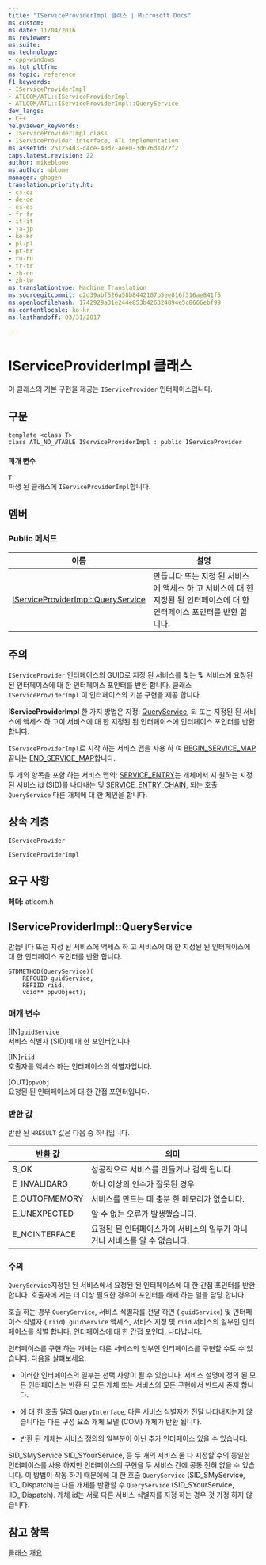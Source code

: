 ```yaml
---
title: "IServiceProviderImpl 클래스 | Microsoft Docs"
ms.custom: 
ms.date: 11/04/2016
ms.reviewer: 
ms.suite: 
ms.technology:
- cpp-windows
ms.tgt_pltfrm: 
ms.topic: reference
f1_keywords:
- IServiceProviderImpl
- ATLCOM/ATL::IServiceProviderImpl
- ATLCOM/ATL::IServiceProviderImpl::QueryService
dev_langs:
- C++
helpviewer_keywords:
- IServiceProviderImpl class
- IServiceProvider interface, ATL implementation
ms.assetid: 251254d3-c4ce-40d7-aee0-3d676d1d72f2
caps.latest.revision: 22
author: mikeblome
ms.author: mblome
manager: ghogen
translation.priority.ht:
- cs-cz
- de-de
- es-es
- fr-fr
- it-it
- ja-jp
- ko-kr
- pl-pl
- pt-br
- ru-ru
- tr-tr
- zh-cn
- zh-tw
ms.translationtype: Machine Translation
ms.sourcegitcommit: d2d39abf526a58b8442107b5ee816f316ae841f5
ms.openlocfilehash: 1742929a31e244e853b426324894e5c8666ebf99
ms.contentlocale: ko-kr
ms.lasthandoff: 03/31/2017

---
```

# <a name="iserviceproviderimpl-class"></a>IServiceProviderImpl 클래스
이 클래스의 기본 구현을 제공는 `IServiceProvider` 인터페이스입니다.  
  
## <a name="syntax"></a>구문  
  
```
template <class T>  
class ATL_NO_VTABLE IServiceProviderImpl : public IServiceProvider
```  
  
#### <a name="parameters"></a>매개 변수  
 `T`  
 파생 된 클래스에 `IServiceProviderImpl`합니다.  
  
## <a name="members"></a>멤버  
  
### <a name="public-methods"></a>Public 메서드  
  
|이름|설명|  
|----------|-----------------|  
|[IServiceProviderImpl::QueryService](#queryservice)|만듭니다 또는 지정 된 서비스에 액세스 하 고 서비스에 대 한 지정된 된 인터페이스에 대 한 인터페이스 포인터를 반환 합니다.|  
  
## <a name="remarks"></a>주의  
 `IServiceProvider` 인터페이스의 GUID로 지정 된 서비스를 찾는 및 서비스에 요청된 된 인터페이스에 대 한 인터페이스 포인터를 반환 합니다. 클래스 `IServiceProviderImpl` 이 인터페이스의 기본 구현을 제공 합니다.  
  
 **IServiceProviderImpl** 한 가지 방법은 지정: [QueryService](#queryservice), 되 또는 지정된 된 서비스에 액세스 하 고이 서비스에 대 한 지정된 된 인터페이스에 인터페이스 포인터를 반환 합니다.  
  
 `IServiceProviderImpl`로 시작 하는 서비스 맵을 사용 하 여 [BEGIN_SERVICE_MAP](service-map-macros.md#begin_service_map) 끝나는 [END_SERVICE_MAP](service-map-macros.md#end_service_map)합니다.  
  
 두 개의 항목을 포함 하는 서비스 맵의: [SERVICE_ENTRY](service-map-macros.md#service_entry)는 개체에서 지 원하는 지정 된 서비스 id (SID)를 나타내는 및 [SERVICE_ENTRY_CHAIN](service-map-macros.md#service_entry_chain), 되는 호출 `QueryService` 다른 개체에 대 한 체인을 합니다.  
  
## <a name="inheritance-hierarchy"></a>상속 계층  
 `IServiceProvider`  
  
 `IServiceProviderImpl`  
  
## <a name="requirements"></a>요구 사항  
 **헤더:** atlcom.h  
  
##  <a name="queryservice"></a>IServiceProviderImpl::QueryService  
 만듭니다 또는 지정 된 서비스에 액세스 하 고 서비스에 대 한 지정된 된 인터페이스에 대 한 인터페이스 포인터를 반환 합니다.  
  
```
STDMETHOD(QueryService)(
    REFGUID guidService,
    REFIID riid,
    void** ppvObject);
```  
  
### <a name="parameters"></a>매개 변수  
 [IN]`guidService`  
 서비스 식별자 (SID)에 대 한 포인터입니다.  
  
 [IN]`riid`  
 호출자를 액세스 하는 인터페이스의 식별자입니다.  
  
 [OUT]`ppvObj`  
 요청된 된 인터페이스에 대 한 간접 포인터입니다.  
  
### <a name="return-value"></a>반환 값  
 반환 된 `HRESULT` 값은 다음 중 하나입니다.  
  
|반환 값|의미|  
|------------------|-------------|  
|S_OK|성공적으로 서비스를 만들거나 검색 됩니다.|  
|E_INVALIDARG|하나 이상의 인수가 잘못된 경우|  
|E_OUTOFMEMORY|서비스를 만드는 데 충분 한 메모리가 없습니다.|  
|E_UNEXPECTED|알 수 없는 오류가 발생했습니다.|  
|E_NOINTERFACE|요청된 된 인터페이스가이 서비스의 일부가 아니거나 서비스를 알 수 없습니다.|  
  
### <a name="remarks"></a>주의  
 `QueryService`지정된 된 서비스에서 요청된 된 인터페이스에 대 한 간접 포인터를 반환합니다. 호출자에 게는 더 이상 필요한 경우이 포인터를 해제 하는 일을 담당 합니다.  
  
 호출 하는 경우 `QueryService`, 서비스 식별자를 전달 하면 ( `guidService`) 및 인터페이스 식별자 ( `riid`). `guidService` 액세스, 서비스 지정 및 `riid` 서비스의 일부인 인터페이스를 식별 합니다. 인터페이스에 대 한 간접 포인터, 나타납니다.  
  
 인터페이스를 구현 하는 개체는 다른 서비스의 일부인 인터페이스를 구현할 수도 수 있습니다. 다음을 살펴보세요.  
  
-   이러한 인터페이스의 일부는 선택 사항이 될 수 있습니다. 서비스 설명에 정의 된 모든 인터페이스는 반환 된 모든 개체 또는 서비스의 모든 구현에서 반드시 존재 합니다.  
  
-   에 대 한 호출 달리 `QueryInterface`, 다른 서비스 식별자가 전달 나타내지는지 않습니다는 다른 구성 요소 개체 모델 (COM) 개체가 반환 됩니다.  
  
-   반환 된 개체는 서비스 정의의 일부분이 아닌 추가 인터페이스 있을 수 있습니다.  
  
 SID_SMyService SID_SYourService, 등 두 개의 서비스 둘 다 지정할 수의 동일한 인터페이스를 사용 하지만 인터페이스의 구현을 두 서비스 간에 공통 전혀 없을 수 있습니다. 이 방법이 작동 하기 때문에에 대 한 호출 `QueryService` (SID_SMyService, IID_IDispatch)는 다른 개체를 반환할 수 `QueryService` (SID_SYourService, IID_IDispatch). 개체 id는 서로 다른 서비스 식별자를 지정 하는 경우 것 가정 하지 않습니다.  
  
## <a name="see-also"></a>참고 항목  
 [클래스 개요](../../atl/atl-class-overview.md)

